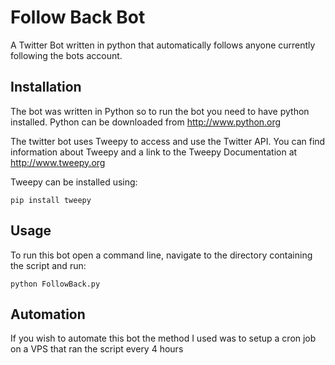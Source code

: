 # Follow Back Bot
A Twitter Bot written in python that automatically follows anyone currently following the bots account.

## Installation
The bot was written in Python so to run the bot you need to have python installed.  Python can be downloaded from http://www.python.org

The twitter bot uses Tweepy to access and use the Twitter API.  You can find information about Tweepy and a link to the Tweepy Documentation at http://www.tweepy.org

Tweepy can be installed using:
```
pip install tweepy
```

## Usage
To run this bot open a command line, navigate to the directory containing the script and run:
```
python FollowBack.py
```

## Automation
If you wish to automate this bot the method I used was to setup a cron job on a VPS that ran the script every 4 hours
